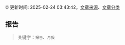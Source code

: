 :alarm_clock: 更新时间: 2025-02-24 03:43:42。[文章来源](/README.md)、[文章分类](/TAGS.md)

## 报告


> 关键字：`报告`、`月报`



